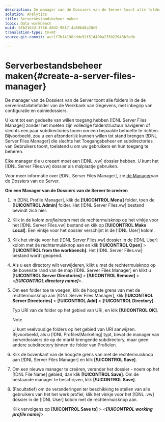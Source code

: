 ```yaml
---
description: De manager van de Dossiers van de Server toont alle folders in de de serverinstallatiefolder van de Werkbank van Gegevens, met inbegrip van configuratie en opiniedossiers.
solution: Analytics
title: Serverbestandsbeheer maken
topic: Data workbench
uuid: 9fb2163d-3756-40d2-9817-4a89bd8a38c9
translation-type: tm+mt
source-git-commit: aec1f7b14198cdde91f61d490a235022943bfedb

---
```



# Serverbestandsbeheer maken{#create-a-server-files-manager}

De manager van de Dossiers van de Server toont alle folders in de de serverinstallatiefolder van de Werkbank van Gegevens, met inbegrip van configuratie en opiniedossiers.

U kunt tot een gedeelte van willen toegang hebben [!DNL Server Files Manager] zonder het moeten zijn volledige folderstructuur navigeren of slechts een paar subdirectories tonen om een bepaalde behoefte te richten. Bijvoorbeeld, zou u een afzonderlijk kunnen willen tot stand brengen [!DNL Server Files Manager] die slechts het Toegangsbeheer en subdirectories van Gebruikers toont, toelatend u om uw gebruikers en hun toegang te beheren.

Elke manager die u creeert moet een [!DNL .vw] dossier hebben. U kunt het [!DNL Server Files.vw] dossier als malplaatje gebruiken.

Voor meer informatie over [!DNL Server Files Manager], zie [de Manager](../../../../home/c-get-started/c-admin-intrf/c-svr-files-mgr.md#concept-73a0808487c8424285ae7302f53bc5f4)van de Dossiers van de Server.

**Om een Manager van de Dossiers van de Server te creëren**

1. In [!DNL Profile Manager], klik de **[!UICONTROL Menu]** folder, toen de **[!UICONTROL Admin]** folder. Het [!DNL Server Files.vw] bestand bevindt zich hier.
1. Klik in de kolom *profielnaam* met de rechtermuisknop op het vinkje voor het [!DNL Server Files.vw] bestand en klik op **[!UICONTROL Make Local]**. Een vinkje voor het dossier verschijnt in de [!DNL User] kolom.
1. Klik het vinkje voor het [!DNL Server Files.vw] dossier in de [!DNL User] kolom met de rechtermuisknop aan en klik **[!UICONTROL Open]** > **[!UICONTROL from the workbench]**. Het [!DNL Server Files.vw] bestand wordt geopend.
1. Als u een directory wilt verwijderen, klikt u met de rechtermuisknop op de bovenste rand van de map [!DNL Server Files Manager] en klikt u **[!UICONTROL Server Directories]** > **[!UICONTROL Remove]** > *&lt;**[!UICONTROL directory name]**>*.
1. Om een folder toe te voegen, klik de hoogste grens van met de rechtermuisknop aan [!DNL Server Files Manager], klik **[!UICONTROL Server Directories]** > **[!UICONTROL Add]** > **[!UICONTROL Directory]**.

   Typ URI van de folder op het gebied van URI, en klik **[!UICONTROL OK]**.

   >[!NOTE]
   >
   >U kunt veelvoudige folders op het gebied van URI aanwijzen. Bijvoorbeeld, als u [!DNL Profiles\Marketing\] typt, bevat de manager van serverdossiers de op de markt brengende subdirectory, maar geen andere subdirectory binnen de folder van Profielen.

1. Klik de bovenkant van de hoogste grens van met de rechtermuisknop aan [!DNL Server Files Manager] en klik **[!UICONTROL Save]**.
1. Om een nieuwe manager te creëren, verander het dossier - noem op het [!DNL File Name] gebied, dan klik **[!UICONTROL Save]**. Om de bestaande manager te beschrijven, klik **[!UICONTROL Save]**.
1. (Facultatief) om de veranderingen ter beschikking te stellen van alle gebruikers van het het werk profiel, klik het vinkje voor het [!DNL .vw] dossier in de [!DNL User] kolom met de rechtermuisknop aan.

   Klik vervolgens op **[!UICONTROL Save to]** > *&lt;**[!UICONTROL working profile name]**>*.

